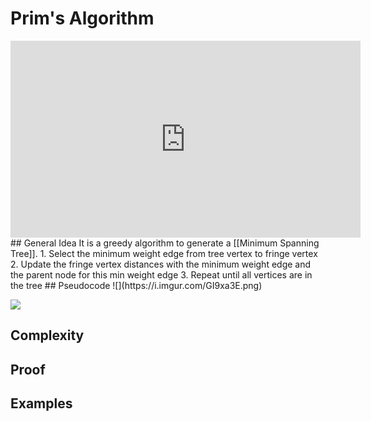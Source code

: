 # Prim's Algorithm
<iframe width="560" height="315" src="https://www.youtube.com/embed/cplfcGZmX7I" title="YouTube video player" frameborder="0" allow="accelerometer; autoplay; clipboard-write; encrypted-media; gyroscope; picture-in-picture" allowfullscreen></iframe>
## General Idea
It is a greedy algorithm to generate a [[Minimum Spanning Tree]].
1. Select the minimum weight edge from tree vertex to fringe vertex
2. Update the fringe vertex distances with the minimum weight edge and the parent node for this min weight edge
3. Repeat until all vertices are in the tree
## Pseudocode
![](https://i.imgur.com/GI9xa3E.png)

![](https://i.imgur.com/NRqvTB2.png)

## Complexity

## Proof

## Examples
